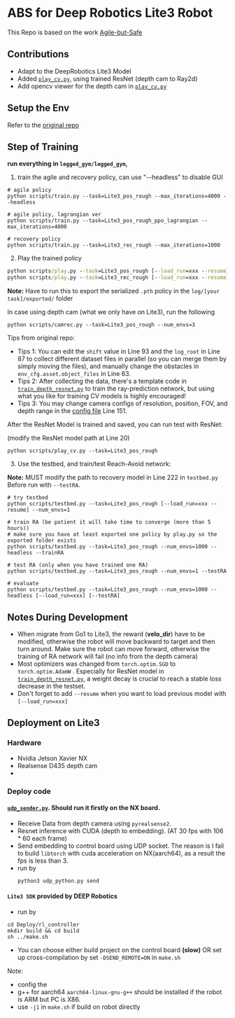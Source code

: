 # ABS for Deep Robotics Lite3 Robot

This Repo is based on the work [Agile-but-Safe](https://agile-but-safe.github.io/) 



## Contributions

- Adapt to the DeepRobotics Lite3 Model
- Added [`play_cv.py`](ABS/training/legged_gym/legged_gym/scripts/play_cv.py), using trained ResNet (depth cam to Ray2d)
- Add opencv viewer for the depth cam in [`play_cv.py`](ABS/training/legged_gym/legged_gym/scripts/play_cv.py)



## Setup the Env 

Refer to the [original repo](https://github.com/LeCAR-Lab/ABS)



## Step of Training

**run everything in `legged_gym/legged_gym`,**



1. train the agile and recovery policy, can use "--headless" to disable GUI

```
# agile policy
python scripts/train.py --task=Lite3_pos_rough --max_iterations=4000 --headless

# agile policy, lagrangian ver
python scripts/train.py --task=Lite3_pos_rough_ppo_lagrangian --max_iterations=4000

# recovery policy
python scripts/train.py --task=Lite3_rec_rough --max_iterations=1000
```



2. Play the trained policy

```cmd
python scripts/play.py --task=Lite3_pos_rough [--load_run=xxx --resume]
python scripts/play.py --task=Lite3_rec_rough [--load_run=xxx --resume]
```

**Note:** Have to run this to export the serialized ``.pth`` policy in the ``log/[your task]/exported/`` folder 



In case using depth cam (what we only have on Lite3), run the following

```
python scripts/camrec.py --task=Lite3_pos_rough --num_envs=3
```

Tips from original repo: 

+ Tips 1: You can edit the `shift` value in Line 93 and the `log_root` in Line 87 to collect different dataset files in parallel (so you can merge them by simply moving the files), and manually change the obstacles in `env_cfg.asset.object_files` in Line 63.
+ Tips 2: After collecting the data, there's a template code in [`train_depth_resnet.py`](training/legged_gym/legged_gym/scripts/train_depth_resnet.py) to train the ray-prediction network, but using what you like for training CV models is highly encouraged!
+ Tips 3: You may change camera configs of resolution, position, FOV, and depth range in the [config file](training/legged_gym/legged_gym/envs/go1/go1_pos_config.py) Line 151.



After the ResNet Model is trained and saved, you can run test with ResNet:

(modify the ResNet model path at Line 20)

```
python scripts/play_cv.py --task=Lite3_pos_rough
```



3. Use the testbed, and train/test Reach-Avoid network:

**Note:** MUST modify the path to recovery model in Line 222 in ``testbed.py``  Before run with ``--testRA``. 

```
# try testbed
python scripts/testbed.py --task=Lite3_pos_rough [--load_run=xxx --resume] --num_envs=1

# train RA (be patient it will take time to converge (more than 5 hours)) 
# make sure you have at least exported one policy by play.py so the exported folder exists
python scripts/testbed.py --task=Lite3_pos_rough --num_envs=1000 --headless --trainRA

# test RA (only when you have trained one RA)
python scripts/testbed.py --task=Lite3_pos_rough --num_envs=1 --testRA

# evaluate
python scripts/testbed.py --task=Lite3_pos_rough --num_envs=1000 --headless [--load_run=xxx] [--testRA]
```


## Notes During Development

- When migrate from Go1 to Lite3, the reward (**velo_dir**) have to be modified, otherwise the robot will move backward to target and then turn around. Make sure the robot can move forward, otherwise the training of RA network will fail (no info from the depth camera)
- Most optimizers was changed from ``torch.optim.SGD`` to ``torch.optim.AdamW`` . Especially for ResNet model in [`train_depth_resnet.py`](training/legged_gym/legged_gym/scripts/train_depth_resnet.py), a weight decay is crucial to reach a stable loss decrease in the testset. 
- Don't forget to add ``--resume`` when you want to load previous model with ``[--load_run=xxx]``


## Deployment on Lite3

### Hardware
- Nvidia Jetson Xavier NX 
- Realsense D435 depth cam
- 

### Deploy code

#### [`udp_sender.py`](Deploy/NX/udp_sender.py). Should run it firstly on the NX board. 

- Receive Data from depth camera using `pyrealsense2`.
- Resnet inference with CUDA (depth to embedding). (AT 30 fps with 106 * 60 each frame)
- Send embedding to control board using UDP socket. The reason is I fail to build ``libtorch`` with cuda acceleration on NX(aarch64), as a result the fps is less than 3. 
- run by 
    ```
    python3 udp_python.py send
    ```

#### `Lite3 SDK` provided by DEEP Robotics
- run by
```shell
cd Deploy/rl_controller
mkdir build && cd build
sh ../make.sh
```
- You can choose either build project on the control board **(slow)** OR set up cross-compilation by set `-DSEND_REMOTE=ON` in `make.sh`

Note: 
- config the 
- g++ for aarch64 `aarch64-linux-gnu-g++` should be installed if the robot is ARM but PC is X86.
- use `-j1` in `make.sh` if build on robot directly

    
    


